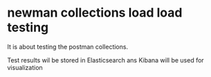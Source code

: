 # newman collections load load testing

It is about testing the postman collections.

Test results wil be stored in Elasticsearch ans Kibana will be used for visualization
